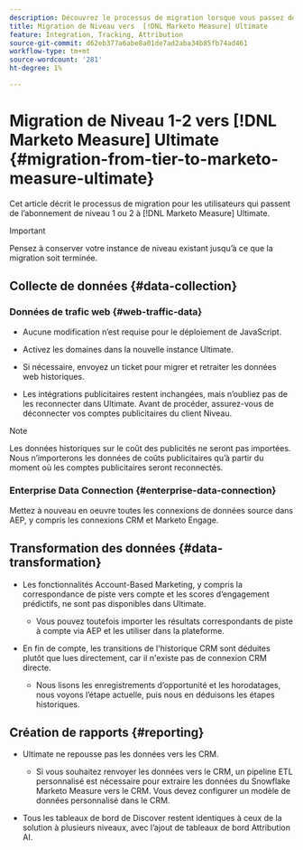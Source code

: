 ```yaml
---
description: Découvrez le processus de migration lorsque vous passez de l’abonnement  [!DNL Marketo Measure]  à l’abonnement  [!DNL Marketo Measure] Ultimate.
title: Migration de Niveau vers  [!DNL Marketo Measure] Ultimate
feature: Integration, Tracking, Attribution
source-git-commit: d62eb377a6abe8a01de7ad2aba34b85fb74ad461
workflow-type: tm+mt
source-wordcount: '281'
ht-degree: 1%

---
```


# Migration de Niveau 1-2 vers [!DNL Marketo Measure] Ultimate {#migration-from-tier-to-marketo-measure-ultimate}

Cet article décrit le processus de migration pour les utilisateurs qui passent de l’abonnement de niveau 1 ou 2 à [!DNL Marketo Measure] Ultimate.

>[!IMPORTANT]
>
>Pensez à conserver votre instance de niveau existant jusqu’à ce que la migration soit terminée.

## Collecte de données {#data-collection}

### Données de trafic web {#web-traffic-data}

* Aucune modification n’est requise pour le déploiement de JavaScript.

* Activez les domaines dans la nouvelle instance Ultimate.

* Si nécessaire, envoyez un ticket pour migrer et retraiter les données web historiques.

* Les intégrations publicitaires restent inchangées, mais n’oubliez pas de les reconnecter dans Ultimate. Avant de procéder, assurez-vous de déconnecter vos comptes publicitaires du client Niveau.

>[!NOTE]
>
>Les données historiques sur le coût des publicités ne seront pas importées. Nous n’importerons les données de coûts publicitaires qu’à partir du moment où les comptes publicitaires seront reconnectés.

### Enterprise Data Connection {#enterprise-data-connection}

Mettez à nouveau en oeuvre toutes les connexions de données source dans AEP, y compris les connexions CRM et Marketo Engage.

## Transformation des données {#data-transformation}

* Les fonctionnalités Account-Based Marketing, y compris la correspondance de piste vers compte et les scores d’engagement prédictifs, ne sont pas disponibles dans Ultimate.

   * Vous pouvez toutefois importer les résultats correspondants de piste à compte via AEP et les utiliser dans la plateforme.

* En fin de compte, les transitions de l&#39;historique CRM sont déduites plutôt que lues directement, car il n&#39;existe pas de connexion CRM directe.

   * Nous lisons les enregistrements d’opportunité et les horodatages, nous voyons l’étape actuelle, puis nous en déduisons les étapes historiques.

## Création de rapports {#reporting}

* Ultimate ne repousse pas les données vers les CRM.

   * Si vous souhaitez renvoyer les données vers le CRM, un pipeline ETL personnalisé est nécessaire pour extraire les données du Snowflake Marketo Measure vers le CRM. Vous devez configurer un modèle de données personnalisé dans le CRM.

* Tous les tableaux de bord de Discover restent identiques à ceux de la solution à plusieurs niveaux, avec l’ajout de tableaux de bord Attribution AI.
